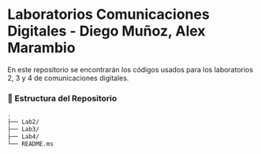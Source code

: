 # Laboratorios Comunicaciones Digitales - Diego Muñoz, Alex Marambio

En este repositorio se encontrarán los códigos usados para los laboratorios 2, 3 y 4 de comunicaciones digitales.

### 📁 Estructura del Repositorio
```bash
.
├── Lab2/
├── Lab3/
├── Lab4/
└── README.ms
```
